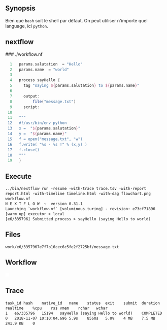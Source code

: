 ## Synopsis

Bien que `bash` soit le shell par défaut. On peut utiliser n'importe quel language, ici `python`.

## nextflow

### ./workflow.nf

```groovy
  1   params.salutation  = "Hello"
  2   params.name  = "world"
  3   
  4   process sayHello {
  5   	tag "saying ${params.salutation} to ${params.name}"
  6   	
  7   	output:
  8   		file("message.txt")
  9   	script:
 10   	
 11   """
 12   #!/usr/bin/env python
 13   x =  "${params.salutation}"
 14   y =  "${params.name}" 
 15   f = open("message.txt", "w") 
 16   f.write( "%s - %s !" % (x,y) )
 17   f.close()
 18   """
 19   }
```


## Execute

```
../bin/nextflow run -resume -with-trace trace.tsv -with-report report.html -with-timeline timeline.html -with-dag flowchart.png workflow.nf 
N E X T F L O W  ~  version 0.31.1
Launching `workflow.nf` [voluminous_turing] - revision: e73cf71896
[warm up] executor > local
[e6/335796] Submitted process > sayHello (saying Hello to world)
```


## Files

```
work/e6/3357967e7f7b16cec6c5fe2f2725bf/message.txt
```



## Workflow

![Workflow](flowchart.png)


## Trace

```
task_id	hash	native_id	name	status	exit	submit	duration	realtime	%cpu	rss	vmem	rchar	wchar
1	e6/335796	15194	sayHello (saying Hello to world)	COMPLETED	0	2018-11-07 10:10:04.696	5.9s	856ms	5.0%	4 MB	7.5 MB	241.9 KB	0
```

